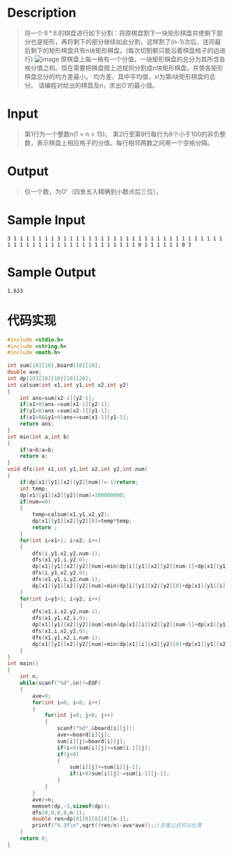 # Description

>将一个８*８的棋盘进行如下分割：将原棋盘割下一块矩形棋盘并使剩下部分也是矩形，再将剩下的部分继续如此分割，这样割了(n-1)次后，连同最后剩下的矩形棋盘共有n块矩形棋盘。(每次切割都只能沿着棋盘格子的边进行) 
>![image](http://poj.org/images/1191_1.jpg)
>原棋盘上每一格有一个分值，一块矩形棋盘的总分为其所含各格分值之和。现在需要把棋盘按上述规则分割成n块矩形棋盘，并使各矩形棋盘总分的均方差最小。 
>均方差，其中平均值，xi为第i块矩形棋盘的总分。 
>请编程对给出的棋盘及n，求出O'的最小值。 

# Input
>第1行为一个整数n(1 < n < 15)。 
>第2行至第9行每行为8个小于100的非负整数，表示棋盘上相应格子的分值。每行相邻两数之间用一个空格分隔。 

# Output
>仅一个数，为O'（四舍五入精确到小数点后三位）。

# Sample Input
```
3 1 1 1 1 1 1 1 3 1 1 1 1 1 1 1 1 1 1 1 1 1 1 1 1 1 1 1 1 1 1 1 1 1 1 1 1 1 1 1 1 1 1 1 1 1 1 1 1 1 1 1 1 1 1 1 0 1 1 1 1 1 1 0 3
```

# Sample Output
```
1.633
```

# 代码实现
```c++
#include <stdio.h>  
#include <string.h>  
#include <math.h>  
  
int sum[10][10],board[10][10];  
double ave;  
int dp[10][10][10][10][20];  
int calsum(int x1,int y1,int x2,int y2)  
{  
    int ans=sum[x2-1][y2-1];  
    if(x1>0)ans-=sum[x1-1][y2-1];  
    if(y1>0)ans-=sum[x2-1][y1-1];  
    if(x1>0&&y1>0)ans+=sum[x1-1][y1-1];  
    return ans;  
}  
int min(int a,int b)  
{  
    if(a>b)a=b;  
    return a;  
}  
void dfs(int x1,int y1,int x2,int y2,int num)  
{  
    if(dp[x1][y1][x2][y2][num]!=-1)return;  
    int temp;  
    dp[x1][y1][x2][y2][num]=100000000;  
    if(num==0)  
    {  
        temp=calsum(x1,y1,x2,y2);  
        dp[x1][y1][x2][y2][0]=temp*temp;  
        return ;  
    }  
    for(int i=x1+1; i<x2; i++)  
    {  
        dfs(i,y1,x2,y2,num-1);  
        dfs(x1,y1,i,y2,0);  
        dp[x1][y1][x2][y2][num]=min(dp[i][y1][x2][y2][num-1]+dp[x1][y1][i][y2][0],dp[x1][y1][x2][y2][num]);  
        dfs(i,y1,x2,y2,0);  
        dfs(x1,y1,i,y2,num-1);  
        dp[x1][y1][x2][y2][num]=min(dp[i][y1][x2][y2][0]+dp[x1][y1][i][y2][num-1],dp[x1][y1][x2][y2][num]);  
    }  
    for(int i=y1+1; i<y2; i++)  
    {  
        dfs(x1,i,x2,y2,num-1);  
        dfs(x1,y1,x2,i,0);  
        dp[x1][y1][x2][y2][num]=min(dp[x1][i][x2][y2][num-1]+dp[x1][y1][x2][i][0],dp[x1][y1][x2][y2][num]);  
        dfs(x1,i,x2,y2,0);  
        dfs(x1,y1,x2,i,num-1);  
        dp[x1][y1][x2][y2][num]=min(dp[x1][i][x2][y2][0]+dp[x1][y1][x2][i][num-1],dp[x1][y1][x2][y2][num]);  
    }  
}  
int main()  
{  
    int n;  
    while(scanf("%d",&n)!=EOF)  
    {  
        ave=0;  
        for(int i=0; i<8; i++)  
        {  
            for(int j=0; j<8; j++)  
            {  
                scanf("%d",&board[i][j]);  
                ave+=board[i][j];  
                sum[i][j]=board[i][j];  
                if(i>0)sum[i][j]+=sum[i-1][j];  
                if(j>0)  
                {  
                    sum[i][j]+=sum[i][j-1];  
                    if(i>0)sum[i][j]-=sum[i-1][j-1];  
                }  
            }  
        }  
        ave/=n;  
        memset(dp,-1,sizeof(dp));  
        dfs(0,0,8,8,n-1);  
        double ren=dp[0][0][8][8][n-1];  
        printf("%.3f\n",sqrt((ren/n)-ave*ave));//方差公式可以化简  
    }  
    return 0;  
}
```